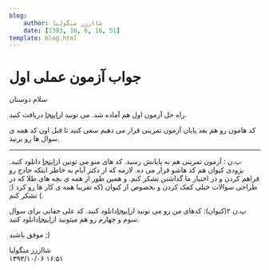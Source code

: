 ```yaml
---
blog:
    author: شااززز منگولیا
    date: [1393, 10, 6, 16, 51]
template: blog.html
---
```

# جواب آزمون عملی اول

<div class="cnt">
سلام دوستان<p></p>
<p>راه حل آزمون اول هم آماده شد. می تونید از<a href="http://l2l.ir/4S1" target="_blank" title="جواب آزمون عملی اول">اینجا</a> دریافت کنید.</p>
<p>کد هامون رو هم بعد پایان آزمون تمرینی قرار می دهیم سعی کنید تا قبل اون کد همه ی سوال ها رو بزنید.</p>
<hr/>

<p>پ.ن : آزمون تمرینی هم به پایانش رسید. کد های منو می تونین از<a href="http://l2l.ir/4Ts" target="_blank">اینجا</a> دانلود کنید. بزودی کیوان هم کد هاشو قرار می ده. لازمه که از دکتر آبام به خاطر اینکه جادج رو فراهم کردن و در اختیار ما گذاشتن تشکر کنم. و همین طور از همه ی بچه های طلا که در طراحی سوالات خیلی کمک کردن و بخصوص از کیوان (که تقریبا همه ی کار ها رو کرد (; ) تشکر کنم.</p>
<p>پ.ن ۲(کیوان):‌ کدهای من رو می تونید از<a href="http://l2l.ir/4TP" target="_blank">اینجا</a>دانلود کنید. کد علی حقانی برای سوال سوم و چهارم رو هم میتونید از<a href="http://l2l.ir/4TQ" target="_blank">اینجا</a>دانلود کنید.</p>
<p>موفق باشید ;)</p>

</div>

<div class="blog-info">
    <div class="blog-author">شااززز منگولیا</div>
    <div class="blog-date">۱۳۹۳/۱۰/۰۶ ۱۶:۵۱</div>
</div>

